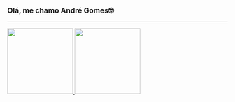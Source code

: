 ### Olá, me chamo André Gomes🤓
<hr>

 <div>
  <a href="https://github.com/Andre-gomes-dev">
  <img height="150em" src="https://github-readme-stats.vercel.app/api?username=Andre-gomes-dev&show_icons=true&theme=chartreuse-dark&include_all_commits=true&count_private=true"/>
  <img height="150em" src="https://github-readme-stats.vercel.app/api/top-langs/?username=Andre-gomes-dev&layout=compact&langs_count=7&theme=chartreuse-dark"/>
</div>

<!-- <div style="display: inline_block"><br>
 

  <img align="right" alt="Andre-lifeIsCode" src="https://c.tenor.com/Lzr7afFB7xUAAAAM/microsoft-hackathon-hackathon.gif">
</div> -->
 



<!-- <div>
  <a href = "mailto:gomeshub4@gmail.com"><img src="https://img.shields.io/badge/-Gmail-%23333?style=for-the-badge&logo=gmail&logoColor=white" target="_blank"></a>
  <a href="https://www.linkedin.com/in/andr%C3%A9-gomes-186100211" target="_blank"><img src="https://img.shields.io/badge/-LinkedIn-%230077B5?style=for-the-badge&logo=linkedin&logoColor=white" target="_blank"></a> 

 
 
  ![Snake animation](https://github.com/Andre-gomes-dev/Andre-gomes-dev/blob/output/github-contribution-grid-snake.svg)
 </div>  -->










